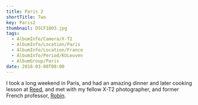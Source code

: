 ```yaml
---
title: Paris 2
shortTitle: Two
key: Paris2
thumbnail: DSCF1803.jpg
tags:
  - AlbumInfo/Camera/X-T2
  - AlbumInfo/Location/Paris
  - AlbumInfo/Location/France
  - AlbumInfo/Period/KULeuven
  - AlbumGroup/Paris
date: 2018-03-08T00:00
---
```

I took a long weekend in Paris, and had an amazing dinner and later cooking lesson at [Reed](https://www.tripadvisor.com/Restaurant_Review-g187147-d2369146-Reviews-Reed-Paris_Ile_de_France.html), and met with my fellow X-T2 photographer, and former French professor, [Robin](https://unsplash.com/@robinoode).
